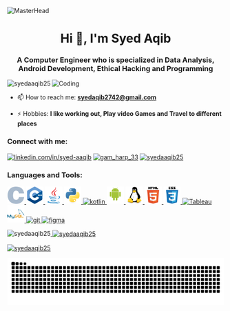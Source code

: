 ![MasterHead](https://user-images.githubusercontent.com/90236635/232446433-d5540fa2-fe28-4bb8-b929-cdb51fe61336.gif)
<h1 align="center">Hi 👋, I'm Syed Aqib</h1>
<h3 align="center">A Computer Engineer who is specialized in Data Analysis, Android Development, Ethical Hacking and Programming</h3>
<img align="right" alt="Coding" width="400" src="https://media4.giphy.com/media/v1.Y2lkPTc5MGI3NjExZzd2MWFwYmFneDFtZzI0NmtqOWNnNmU1cDJjZ2czajlrdXo0cHFlZCZlcD12MV9pbnRlcm5hbF9naWZfYnlfaWQmY3Q9Zw/3oEjHWbXcpeKhTktXi/giphy.webp">


<p align="left"> <img src="https://komarev.com/ghpvc/?username=syedaaqib25&label=Profile%20views&color=0e75b6&style=flat" alt="syedaaqib25" /> </p>


- 📫 How to reach me: **syedaqib2742@gmail.com**

- ⚡ Hobbies: **I like working out, Play video Games and Travel to different places**

<h3 align="left">Connect with me:</h3>
<p align="left">
<a href="https://www.linkedin.com/in/syed-aaqib" target="blank"><img align="center" src="https://raw.githubusercontent.com/rahuldkjain/github-profile-readme-generator/master/src/images/icons/Social/linked-in-alt.svg" alt="linkedin.com/in/syed-aaqib" height="30" width="40" /></a>
<a href="https://www.codechef.com/users/gam_harp_33" target="blank"><img align="center" src="https://img.icons8.com/fluent/512/codechef.png" alt="gam_harp_33" height="30" width="40" /></a>
<a href="https://www.leetcode.com/syedaaqib25" target="blank"><img align="center" src="https://raw.githubusercontent.com/rahuldkjain/github-profile-readme-generator/master/src/images/icons/Social/leet-code.svg" alt="syedaaqib25" height="30" width="40" /></a>
</p>

<h3 align="left">Languages and Tools:</h3>
<p align="left"> <a href="https://www.cprogramming.com/" target="_blank" rel="noreferrer"> <img src="https://raw.githubusercontent.com/devicons/devicon/master/icons/c/c-original.svg" alt="c" width="40" height="40"/> </a> <a href="https://www.w3schools.com/cpp/" target="_blank" rel="noreferrer"> <img src="https://raw.githubusercontent.com/devicons/devicon/master/icons/cplusplus/cplusplus-original.svg" alt="cplusplus" width="40" height="40"/> </a> <a href="https://www.java.com" target="_blank" rel="noreferrer"> <img src="https://raw.githubusercontent.com/devicons/devicon/master/icons/java/java-original.svg" alt="java" width="40" height="40"/> </a><img src="https://raw.githubusercontent.com/devicons/devicon/master/icons/python/python-original.svg" alt="python" width="40" height="40"/><a href="https://kotlinlang.org" target="_blank" rel="noreferrer"> <img src="https://www.vectorlogo.zone/logos/kotlinlang/kotlinlang-icon.svg" alt="kotlin" width="40" height="40"/> </a><a href="https://developer.android.com" target="_blank" rel="noreferrer"> <img src="https://raw.githubusercontent.com/devicons/devicon/master/icons/android/android-original-wordmark.svg" alt="android" width="40" height="40"/> </a><a href="https://www.linux.org/" target="_blank" rel="noreferrer"> <img src="https://raw.githubusercontent.com/devicons/devicon/master/icons/linux/linux-original.svg" alt="linux" width="40" height="40"/> </a><a href="https://www.w3.org/html/" target="_blank" rel="noreferrer"> <img src="https://raw.githubusercontent.com/devicons/devicon/master/icons/html5/html5-original-wordmark.svg" alt="html5" width="40" height="40"/> </a><a href="https://www.w3schools.com/css/" target="_blank" rel="noreferrer"> <img src="https://raw.githubusercontent.com/devicons/devicon/master/icons/css3/css3-original-wordmark.svg" alt="css3" width="40" height="40"/> </a><a href="https://www.tableau.com" target="_blank" rel="noreferrer"> <img src="https://wallpapers.com/images/featured/tableau-logo-png-th525w75z77ccxc9.jpg" alt="Tableau" width="40" height="40"/> </a> <a href="https://www.mysql.com/" target="_blank" rel="noreferrer"> <img src="https://raw.githubusercontent.com/devicons/devicon/master/icons/mysql/mysql-original-wordmark.svg" alt="mysql" width="40" height="40"/> </a><a href="https://git-scm.com/" target="_blank" rel="noreferrer"> <img src="https://www.vectorlogo.zone/logos/git-scm/git-scm-icon.svg" alt="git" width="40" height="40"/> </a><a href="https://www.figma.com/" target="_blank" rel="noreferrer"> <img src="https://www.vectorlogo.zone/logos/figma/figma-icon.svg" alt="figma" width="40" height="40"/> </a>  <a href="https://www.python.org" target="_blank" rel="noreferrer">   </p>

<p><img align="left" src="https://github-readme-stats.vercel.app/api/top-langs?username=syedaaqib25&show_icons=true&locale=en&layout=compact" alt="syedaaqib25" /></p>

<p>&nbsp;<img align="center" src="https://github-readme-stats.vercel.app/api?username=syedaaqib25&show_icons=true&locale=en" alt="syedaaqib25" /></p>

<p><img align="center" src="https://github-readme-streak-stats.herokuapp.com/?user=syedaaqib25&" alt="syedaaqib25" /></p>
<div align="center">
  
![snake gif](https://github.com/syedaaqib25/syedaaqib25/blob/output/github-contribution-grid-snake.svg)
</div>
